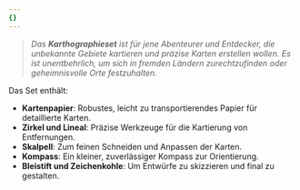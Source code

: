 ```yaml
---
{}
---
```

>*Das **Karthographieset** ist für jene Abenteurer und Entdecker, die unbekannte Gebiete kartieren und präzise Karten erstellen wollen. Es ist unentbehrlich, um sich in fremden Ländern zurechtzufinden oder geheimnisvolle Orte festzuhalten.*  
  
Das Set enthält:  
  
- **Kartenpapier**: Robustes, leicht zu transportierendes Papier für detaillierte Karten.  
- **Zirkel und Lineal**: Präzise Werkzeuge für die Kartierung von Entfernungen.  
- **Skalpell**: Zum feinen Schneiden und Anpassen der Karten.  
- **Kompass**: Ein kleiner, zuverlässiger Kompass zur Orientierung.  
- **Bleistift und Zeichenkohle**: Um Entwürfe zu skizzieren und final zu gestalten.